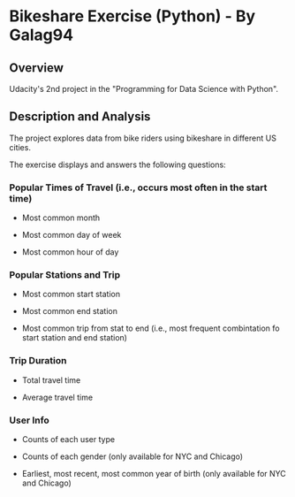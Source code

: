 # Bikeshare Exercise (Python) - By Galag94

## Overview

Udacity's 2nd project in the "Programming for Data Science with Python".
## Description and Analysis

The project explores data from bike riders using bikeshare in different US cities.

The exercise displays and answers the following questions:

### Popular Times of Travel (i.e., occurs most often in the start time)

* Most common month

* Most common day of week

* Most common hour of day

### Popular Stations and Trip

* Most common start station

* Most common end station

* Most common trip from stat to end (i.e., most frequent combintation fo start station and end station)

### Trip Duration

* Total travel time

* Average travel time

### User Info

* Counts of each user type

* Counts of each gender (only available for NYC and Chicago)

* Earliest, most recent, most common year of birth (only available for NYC and Chicago)
